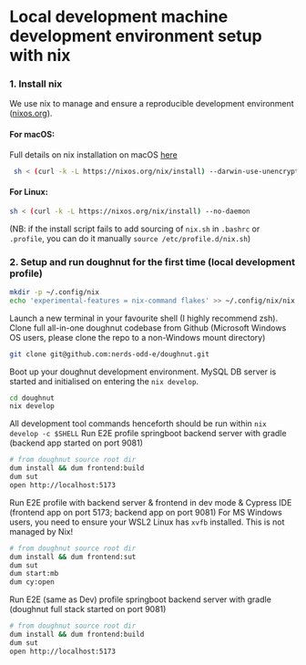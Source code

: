 # Local development machine development environment setup with nix

### 1. Install nix

We use nix to manage and ensure a reproducible development environment ([nixos.org](https://nixos.org)).

#### For macOS:

Full details on nix installation on macOS [here](https://nixos.org/manual/nix/stable/#sect-macos-installation)

```bash
 sh < (curl -k -L https://nixos.org/nix/install) --darwin-use-unencrypted-nix-store-volume
```

#### For Linux:

```bash
sh < (curl -k -L https://nixos.org/nix/install) --no-daemon
```

(NB: if the install script fails to add sourcing of `nix.sh` in `.bashrc` or `.profile`, you can do it manually `source /etc/profile.d/nix.sh`)

### 2. Setup and run doughnut for the first time (local development profile)

```bash
mkdir -p ~/.config/nix
echo 'experimental-features = nix-command flakes' >> ~/.config/nix/nix.conf
```

Launch a new terminal in your favourite shell (I highly recommend zsh).
Clone full all-in-one doughnut codebase from Github (Microsoft Windows OS users, please clone the repo to a non-Windows mount directory)

```bash
git clone git@github.com:nerds-odd-e/doughnut.git
```

Boot up your doughnut development environment.
MySQL DB server is started and initialised on entering the `nix develop`.

```bash
cd doughnut
nix develop
```

All development tool commands henceforth should be run within `nix develop -c $SHELL`
Run E2E profile springboot backend server with gradle (backend app started on port 9081)

```bash
# from doughnut source root dir
dum install && dum frontend:build
dum sut
open http://localhost:5173
```

Run E2E profile with backend server & frontend in dev mode & Cypress IDE (frontend app on port 5173; backend app on port 9081)
For MS Windows users, you need to ensure your WSL2 Linux has `xvfb` installed. This is not managed by Nix!

```bash
# from doughnut source root dir
dum install && dum frontend:sut
dum sut
dum start:mb
dum cy:open
```

Run E2E (same as Dev) profile springboot backend server with gradle (doughnut full stack started on port 9081)

```bash
# from doughnut source root dir
dum install && dum frontend:build
dum sut
open http://localhost:5173
```
